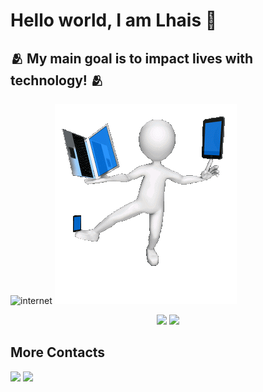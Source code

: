 # Hello world, I am Lhais 👋

## :people_hugging: My main goal is to impact lives with technology! :people_hugging:


<div display="flex">
    <img src="./images/art-seguridad-logo.gif" alt="internet" width="45%"/>
    <img src="./images/tecnologia.gif" alt="internet"/>
</div>


<p align="center">
  <img src="https://github-readme-stats.vercel.app/api?username=LhaisCosta99&theme=midnight-blue&hide_border=true" width="400px" />
  <img src="https://github-readme-streak-stats.herokuapp.com?user=LhaisCosta99&theme=midnight-blue&hide_border=true" width="400px" />
</p>

## More Contacts

[<img src="https://img.shields.io/badge/linkedin-%230077B5.svg?&style=for-the-badge&logo=linkedin&logoColor=white" />](https://www.linkedin.com/in/lha%C3%ADs-costa-3b51b3238/) 
[<img src = "https://img.shields.io/badge/instagram-%23E4405F.svg?&style=for-the-badge&logo=instagram&logoColor=white">](https://www.instagram.com/lhais_costa25/)